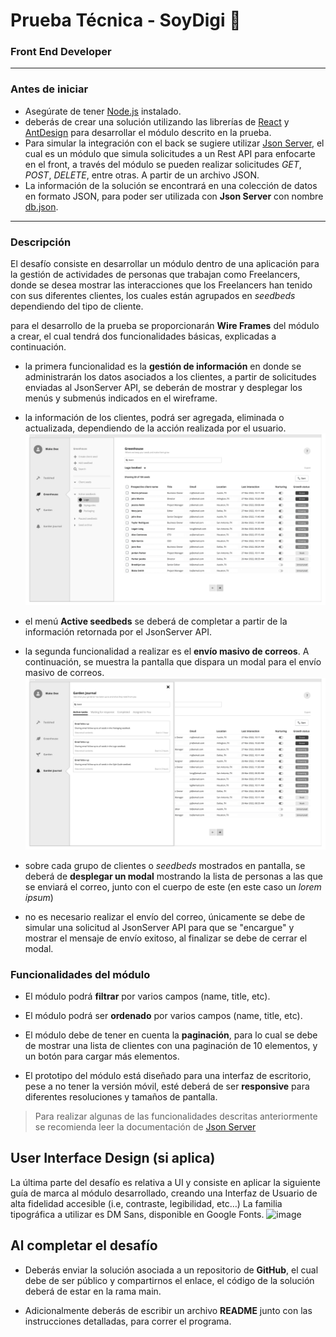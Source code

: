 # Prueba Técnica - SoyDigi 🚀
### Front End Developer

--------------------------------------------------

### Antes de iniciar

   - Asegúrate de tener [Node.js](https://nodejs.org/es/download/) instalado.
   - deberás de crear una solución utilizando las librerías de [React](https://es.reactjs.org/) y [AntDesign](https://ant.design/docs/react/introduce) para desarrollar el módulo descrito en la prueba.
   - Para simular la integración con el back se sugiere utilizar [Json Server](https://www.npmjs.com/package/json-server), el cual es un módulo que simula solicitudes a un Rest API para enfocarte en el front, a través del módulo se pueden realizar solicitudes *GET*, *POST*, *DELETE*, entre otras. A partir de un archivo JSON.
   - La información de la solución se encontrará en una colección de datos en formato JSON, para poder ser utilizada con **Json Server** con nombre [db.json](./assets/data/db.json).

--------------------------------------------------

### Descripción

El desafío consiste en desarrollar un módulo dentro de una aplicación para la gestión de actividades de personas que trabajan como Freelancers, donde se desea mostrar las interacciones que los Freelancers han tenido con sus diferentes clientes, los cuales están agrupados en *seedbeds*  dependiendo del tipo de cliente. 

para el desarrollo de la prueba se proporcionarán **Wire Frames** del módulo a crear, el cual tendrá dos funcionalidades básicas, explicadas a continuación.

   - la primera funcionalidad es la **gestión de información** en donde se administrarán los datos asociados a los clientes, a partir de solicitudes enviadas al JsonServer API, se deberán de mostrar y desplegar los menús y submenús indicados en el wireframe.

   - la información de los clientes, podrá ser agregada, eliminada o actualizada, dependiendo de la acción realizada por el usuario.
     ![plot](./assets/wireframes/02.png)

   - el menú **Active seedbeds** se deberá de completar a partir de la información retornada por el JsonServer API.

   - la segunda funcionalidad a realizar es el **envío masivo de correos**. A continuación, se muestra la pantalla que dispara un modal para el envío masivo de correos.
     ![plot](./assets/wireframes/03.png)

   - sobre cada grupo de clientes o *seedbeds* mostrados en pantalla, se deberá de **desplegar un modal** mostrando la lista de personas a las que se enviará el correo, junto con el cuerpo de este (en este caso un *lorem ipsum*) 

   - no es necesario realizar el envío del correo, únicamente se debe de simular una solicitud al JsonServer API para que se "encargue" y mostrar el mensaje de envío exitoso, al finalizar se debe de cerrar el modal.

### Funcionalidades del módulo

   - El módulo podrá **filtrar** por varios campos (name, title, etc).

   - El módulo podrá ser **ordenado** por varios campos (name, title, etc).

   - El módulo debe de tener en cuenta la **paginación**, para lo cual se debe de mostrar una lista de clientes con una paginación de 10 elementos, y un botón para cargar más elementos.

   - El prototipo del módulo está diseñado para una interfaz de escritorio, pese a no tener la versión móvil, esté deberá de ser **responsive** para diferentes resoluciones y tamaños de pantalla.

> Para realizar algunas de las funcionalidades descritas anteriormente se recomienda leer la documentación de [Json Server](https://www.npmjs.com/package/json-server)

## User Interface Design (si aplica)
La última parte del desafío es relativa a UI y consiste en aplicar la siguiente guía de marca al módulo desarrollado, creando una Interfaz de Usuario de alta fidelidad accesible (i.e, contraste, legibilidad, etc…)
La familia tipográfica a utilizar es DM Sans, disponible en Google Fonts.
<img width="360" alt="image" src="https://user-images.githubusercontent.com/99594880/165298156-f0194115-1581-4a46-aa69-9fe9ac4d4478.png">

## Al completar el desafío

   - Deberás enviar la solución asociada a un repositorio de **GitHub**, el cual debe de ser público y compartirnos el enlace, el código de la solución deberá de estar en la rama main.

   - Adicionalmente deberás de escribir un archivo **README** junto con las instrucciones detalladas, para correr el programa. 

